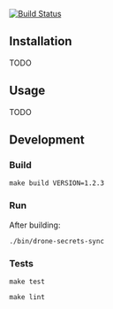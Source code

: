 [![Build Status](https://nobadkitty.tplinkdns.com:8900/api/badges/colin-nolan/drone-secrets-sync/status.svg)](https://nobadkitty.tplinkdns.com:8900/colin-nolan/drone-secrets-sync)

## Installation

TODO


## Usage

TODO


## Development
### Build
```
make build VERSION=1.2.3
```

### Run
After building:
```
./bin/drone-secrets-sync
```

### Tests
```
make test
```
```
make lint
```
